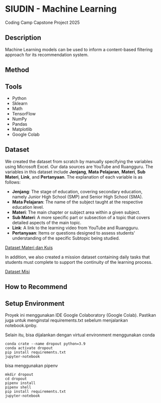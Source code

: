 # SIUDIN - Machine Learning
Coding Camp Capstone Project 2025
## Description
Machine Learning models can be used to inform a content-based filtering approach for its recommendation system.
## Method

## Tools
- Python
- Sklearn
- Math
- TensorFlow
- NumPy
- Pandas
- Matplotlib
- Google Colab
## Dataset
We created the dataset from scratch by manually specifying the variables using Microsoft Excel. Our data sources are YouTube and Ruangguru. The variables in this dataset include **Jenjang**, **Mata Pelajaran**, **Materi**, **Sub Materi**, **Link**, and **Pertanyaan**. The explanation of each variable is as follows:

- **Jenjang**: The stage of education, covering secondary education, namely Junior High School (SMP) and Senior High School (SMA).
- **Mata Pelajaran**: The name of the subject taught at the respective education level.
- **Materi**: The main chapter or subject area within a given subject.
- **Sub Materi**: A more specific part or subsection of a topic that covers detailed aspects of the main topic.
- **Link**: A link to the learning video from YouTube and Ruangguru.
- **Pertanyaan**: Items or questions designed to assess students' understanding of the specific Subtopic being studied.

[Dataset Materi dan Kuis](https://docs.google.com/spreadsheets/d/1CapDuMNvtWG-Qnjn5O-e-Lun1x81o5knV9HNdCMUnjA/edit?gid=1323199543#gid=1323199543)

In addition, we also created a mission dataset containing daily tasks that students must complete to support the continuity of the learning process.

[Dataset Misi](https://docs.google.com/spreadsheets/d/1CapDuMNvtWG-Qnjn5O-e-Lun1x81o5knV9HNdCMUnjA/edit?gid=988267510#gid=988267510)
## How to Recommend
## Setup Environment
Proyek ini menggunakan IDE Google Colaboratory (Google Colab). Pastikan juga untuk menginstal requirements.txt sebelum menjalankan notebook.ipnby.

Selain itu, bisa dijalankan dengan virtual environment menggunakan conda
```
conda crate --name dropout python=3.9
conda activate dropout
pip install requirements.txt
jupyter-notebook
```

bisa menggunakan pipenv

```
mkdir dropout
cd dropout
pipenv install
pipenv shell
pip install requirements.txt
jupyter-notebook
```
